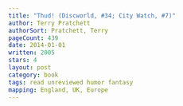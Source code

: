 ```yaml
---
title: "Thud! (Discworld, #34; City Watch, #7)"
author: Terry Pratchett
authorSort: Pratchett, Terry
pageCount: 439
date: 2014-01-01
written: 2005
stars: 4
layout: post
category: book
tags: read unreviewed humor fantasy
mapping: England, UK, Europe
---
```

